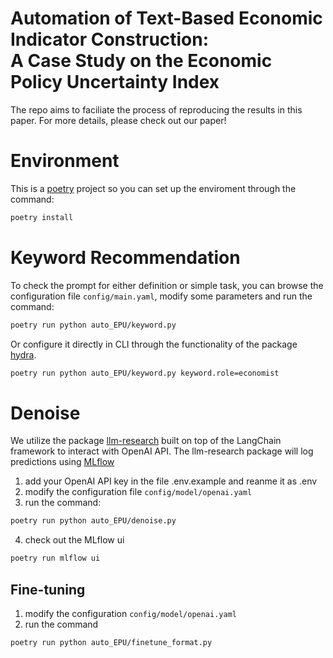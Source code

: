 # Automation of Text-Based Economic Indicator Construction: </br> A Case Study on the Economic Policy Uncertainty Index

The repo aims to faciliate the process of reproducing the results in this paper. For more details, please check out our paper!

# Environment
This is a [poetry](https://github.com/python-poetry/poetry) project so you can set up the enviroment through the command:
```sh
poetry install
```


# Keyword Recommendation
To check the prompt for either definition or simple task, you can browse the configuration file `config/main.yaml`, modify some parameters and run the command:
```sh
poetry run python auto_EPU/keyword.py
```
Or configure it directly in CLI through the functionality of the package [hydra](https://github.com/facebookresearch/hydra).
```sh
poetry run python auto_EPU/keyword.py keyword.role=economist
```

# Denoise
We utilize the package [llm-research](https://github.com/githubjacky/llm-research/tree/main) built on top of the LangChain framework to interact with OpenAI API. The llm-research package will log predictions using [MLflow](https://github.com/mlflow/mlflow)
1. add your OpenAI API key in the file .env.example and reanme it as .env
2. modify the configuration file `config/model/openai.yaml`
3. run the command:
```sh
poetry run python auto_EPU/denoise.py
```
4. check out the MLflow ui
```sh
poetry run mlflow ui
```

## Fine-tuning
1. modify the configuration `config/model/openai.yaml`
2. run the command
```sh
poetry run python auto_EPU/finetune_format.py
```
